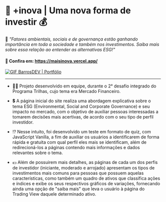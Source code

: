 # 🍃 +inova | Uma nova forma de investir 💰

💭 <em>"Fatores ambientais, sociais e de governança estão ganhando importância em toda a sociedade e também nos investimentos. Saiba mais sobre essa relação ao entender as alternativas ESG!"</em>

#### 🔗 Confira em: https://maisinova.vercel.app/

<a href="https://barrosdev.com.br/"><img alt="GIF BarrosDEV | Portfólio" src="https://media3.giphy.com/media/gDGQSbJh5ab5O6Aq6n/giphy.gif?cid=790b7611a47d80557aa4b4245c2acc9eac04e3440f066ba8&rid=giphy.gif&ct=g"></a>

___

- 🐱‍💻 Projeto desenvolvido em equipe, durante o 2° desafio integrado do Programa Trilhas, cujo tema era Mercado Financeiro.

- 💲 A página inicial do site realiza uma abordagem explicativa sobre o tema ESG (Environmental, Social and Corporate Governance) e seu impacto no mercado, com o objetivo de auxiliar pessoas interessadas a tomarem decisões mais acertivas, de acordo com o seu tipo de perfil investidor.

- ⁉ Nesse intuito, foi desenvolvido um teste em formato de quiz, com JavaScript Vanilla, a fim de auxiliar os usuários a identificarem de forma rápida e gratuita com qual perfil eles mais se identificam, além de redirecioná-los a páginas contendo mais informações e dados relevantes sobre o tema.

- 💵 Além de possuirem mais detalhes, as páginas de cada um dos perfis de investidor (iniciante, moderado e arrojado) apresentam os tipos de investimentos mais comuns para pessoas que possuem aquelas características, como também um quadro de ativos que classifica ações e índices e exibe os seus respectivos gráficos de variações, fornecando ainda uma opção de "saiba mais" que leva o usuário à página do Trading View daquele determinado ativo.

